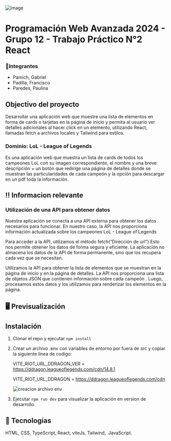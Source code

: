 ![image](https://user-images.githubusercontent.com/79814537/227503253-efff5b8d-79b8-4a2b-9e76-79800998b4d5.png)

# Programación Web Avanzada 2024 - Grupo 12 - Trabajo Práctico N°2 React


### 👥Integrantes
- Pamich, Gabriel 
- Padilla, Francisco
- Paredes, Paulina

## Objectivo del proyecto
Desarrollar una aplicación web que muestre una lista de elementos en forma de cards o
tarjetas en la página de inicio y permita al usuario ver detalles adicionales al hacer click
en un elemento, utilizando React, llamadas fetch a archivos locales y Tailwind para
estilos.
### Dominio: LoL - League of Legends
Es una aplicación web que muestra un lista de cards de todos los campeones LoL
 con su imagen correspondiente, el nombre y una breve descripción + un botón que redirige
una página de detalles donde se muestran las particularidades de cada campeón y la opción para descargar en un pdf toda la información.

## ‼️ Informacion relevante
### Utilización de una API para obtener datos
Nuestra aplicación se conecta a una API externa para obtener los datos necesarios para funcionar. En nuestro caso, 
la API nos proporciona información actualizada sobre los campeones LoL - League of Legends

Para acceder a la API, utilizamos el método  fetch(“Dirección de url”)
Esto nos permite obtener los datos de forma segura y eficiente. La aplicación no almacena los datos de la API de forma permanente,
 sino que los recupera cada vez que se necesitan.

Utilizamos la API  para obtener la lista de elementos que se muestran en la página de inicio y en la página de detalles. 
La API nos proporciona una lista de objetos JSON que contienen información sobre cada campeón . 
Luego, procesamos estos datos y los utilizamos para renderizar los elementos en la página.

## 🖥️ Previsualización


## Instalación
1) Clonar el repo y ejecutar ```npm install```
2) Crear un archivo .env  con variables de entorno por fuera de src y copiar la siguiente linea de codigo:
   
     VITE_RIOT_URL_DDRAGON_VER = https://ddragon.leagueoflegends.com/cdn/14.8.1
   
     VITE_RIOT_URL_DDRAGON = https://ddragon.leagueoflegends.com/cdn
   
   ![creacion archivo  env](https://github.com/thadek/pwa-2024-tp2/assets/86857679/9783ee36-fe93-4c07-b119-e7161674acbc)

4) Ejecutar ```npm run dev``` para visualizar la aplicación en version de desarrollo.


## 🚀 Tecnologías
HTML, CSS, TypeScript, React, viteJs, Tailwind,  JavaScript.

